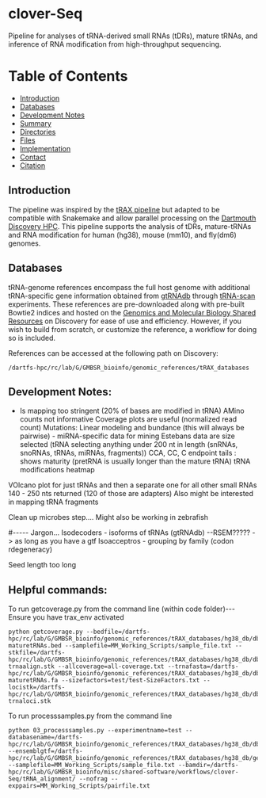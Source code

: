 # clover-Seq
Pipeline for analyses of tRNA-derived small RNAs (tDRs), mature tRNAs, and inference of RNA modification from high-throughput sequencing. 

# Table of Contents
- [Introduction](#introduction)
- [Databases](#databases)
- [Development Notes](#development_notes)
- [Summary](#summary)
- [Directories](#directories)
- [Files](#files)
- [Implementation](#implementation)
- [Contact](#contact)
- [Citation](#citation)

## Introduction
The pipeline was inspired by the [tRAX pipeline](https://github.com/UCSC-LoweLab/tRAX) but adapted to be compatible with Snakemake and allow parallel processing on the [Dartmouth Discovery HPC](https://rc.dartmouth.edu/discoveryhpc/). This pipeline supports the analysis of tDRs, mature-tRNAs and RNA modification for human (hg38), mouse (mm10), and fly(dm6) genomes. 

## Databases
tRNA-genome references encompass the full host genome with additional tRNA-specific gene information obtained from [gtRNAdb](https://gtrnadb.ucsc.edu) through [tRNA-scan](https://lowelab.ucsc.edu/tRNAscan-SE/) experiments. These references are pre-downloaded along with pre-built Bowtie2 indices and hosted on the [Genomics and Molecular Biology Shared Resources](https://geiselmed.dartmouth.edu/gsr/) on Discovery for ease of use and efficiency. However, if you wish to build from scratch, or customize the reference, a workflow for doing so is included. 

References can be accessed at the following path on Discovery: 

`/dartfs-hpc/rc/lab/G/GMBSR_bioinfo/genomic_references/tRAX_databases`

## Development Notes:
-  Is mapping too stringent (20% of bases are modified in tRNA)
AMino counts not informative
Coverage plots are useful (normalized read count)
Mutations: Linear modeling and bundance (this will always be pairwise) - miRNA-specific data for mining
Estebans data are size selected (tRNA selecting anything under 200 nt in length (snRNAs, snoRNAs, tRNAs, miRNAs, fragments))
CCA, CC, C endpoint tails : shows maturity (pretRNA is usually longer than the mature tRNA)
tRNA modifications heatmap

VOlcano plot for just tRNAs and then a separate one for all other small RNAs
140 - 250 nts returned (120 of those are adapters)
Also might be interested in mapping tRNA fragments

Clean up microbes step....
Might also be working in zebrafish

#----- Jargon...
Isodecoders - isoforms of tRNAs (gtRNAdb) --RSEM????? -> as long as you have a gtf
Isoacceptros - grouping by family (codon rdegeneracy)

Seed length too long


## Helpful commands:

To run getcoverage.py from the command line (within code folder)--- Ensure you have trax_env activated
```shell
python getcoverage.py --bedfile=/dartfs-hpc/rc/lab/G/GMBSR_bioinfo/genomic_references/tRAX_databases/hg38_db/db-maturetRNAs.bed --samplefile=MM_Working_Scripts/sample_file.txt --stkfile=/dartfs-hpc/rc/lab/G/GMBSR_bioinfo/genomic_references/tRAX_databases/hg38_db/db-trnaalign.stk --allcoverage=all-coverage.txt --trnafasta=/dartfs-hpc/rc/lab/G/GMBSR_bioinfo/genomic_references/tRAX_databases/hg38_db/db-maturetRNAs.fa --sizefactors=test/test-SizeFactors.txt --locistk=/dartfs-hpc/rc/lab/G/GMBSR_bioinfo/genomic_references/tRAX_databases/hg38_db/db-trnaloci.stk 
```

To run processsamples.py from the command line
```shell
python 03_processsamples.py --experimentname=test --databasename=/dartfs-hpc/rc/lab/G/GMBSR_bioinfo/genomic_references/tRAX_databases/hg38_db/db --ensemblgtf=/dartfs-hpc/rc/lab/G/GMBSR_bioinfo/genomic_references/tRAX_databases/hg38_db/genes.gtf --samplefile=MM_Working_Scripts/sample_file.txt --bamdir=/dartfs-hpc/rc/lab/G/GMBSR_bioinfo/misc/shared-software/workflows/clover-Seq/tRNA_alignment/ --nofrag --exppairs=MM_Working_Scripts/pairfile.txt

```

